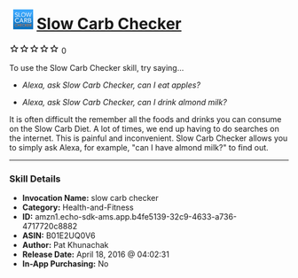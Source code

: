 # &nbsp;<img src="skill_icon" alt="Slow Carb Checker icon" width="36"> [Slow Carb Checker](http://alexa.amazon.com/#skills/amzn1.echo-sdk-ams.app.b4fe5139-32c9-4633-a736-4717720c8882)
![0 stars](../../images/ic_star_border_black_18dp_1x.png)![0 stars](../../images/ic_star_border_black_18dp_1x.png)![0 stars](../../images/ic_star_border_black_18dp_1x.png)![0 stars](../../images/ic_star_border_black_18dp_1x.png)![0 stars](../../images/ic_star_border_black_18dp_1x.png) 0

To use the Slow Carb Checker skill, try saying...

* *Alexa, ask Slow Carb Checker, can I eat apples?*

* *Alexa, ask Slow Carb Checker, can I drink almond milk?*

It is often difficult the remember all the foods and drinks you can consume on the Slow Carb Diet. A lot of times, we end up having to do searches on the internet. This is painful and inconvenient. Slow Carb Checker allows you to simply ask Alexa, for example, "can I have almond milk?" to find out.

***

### Skill Details

* **Invocation Name:** slow carb checker
* **Category:** Health-and-Fitness
* **ID:** amzn1.echo-sdk-ams.app.b4fe5139-32c9-4633-a736-4717720c8882
* **ASIN:** B01E2UQ0V6
* **Author:** Pat Khunachak
* **Release Date:** April 18, 2016 @ 04:02:31
* **In-App Purchasing:** No

